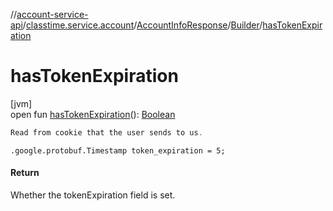 //[account-service-api](../../../../index.md)/[classtime.service.account](../../index.md)/[AccountInfoResponse](../index.md)/[Builder](index.md)/[hasTokenExpiration](has-token-expiration.md)

# hasTokenExpiration

[jvm]\
open fun [hasTokenExpiration](has-token-expiration.md)(): [Boolean](https://kotlinlang.org/api/latest/jvm/stdlib/kotlin/-boolean/index.html)

```kotlin
Read from cookie that the user sends to us.

```
`.google.protobuf.Timestamp token_expiration = 5;`

#### Return

Whether the tokenExpiration field is set.
